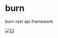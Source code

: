 # burn
burn rest api framework 

[![CI](https://github.com/BurnFramework/burn/actions/workflows/go.yml/badge.svg?branch=master)](https://github.com/BurnFramework/burn/actions/workflows/go.yml)
